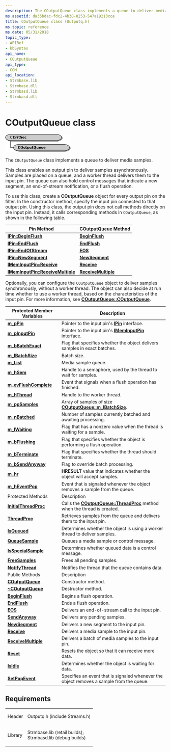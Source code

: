 ```yaml
---
description: The COutputQueue class implements a queue to deliver media samples.
ms.assetid: da35bdac-fdc2-4b38-8253-547a19213cce
title: COutputQueue class (Outputq.h)
ms.topic: reference
ms.date: 05/31/2018
topic_type: 
- APIRef
- kbSyntax
api_name: 
- COutputQueue
api_type: 
- COM
api_location: 
- Strmbase.lib
- Strmbase.dll
- Strmbasd.lib
- Strmbasd.dll
---
```


# COutputQueue class

![coutputqueue](images/oput01.png)

The `COutputQueue` class implements a queue to deliver media samples.

This class enables an output pin to deliver samples asynchronously. Samples are placed on a queue, and a worker thread delivers them to the input pin. The queue can also hold control messages that indicate a new segment, an end-of-stream notification, or a flush operation.

To use this class, create a **COutputQueue** object for every output pin on the filter. In the constructor method, specify the input pin connected to that output pin. Using this class, the output pin does not call methods directly on the input pin. Instead, it calls corresponding methods in `COutputQueue`, as shown in the following table.



| Pin Method                                                            | COutputQueue Method                                     |
|-----------------------------------------------------------------------|---------------------------------------------------------|
| [**IPin::BeginFlush**](/windows/desktop/api/Strmif/nf-strmif-ipin-beginflush)                           | [**BeginFlush**](coutputqueue-beginflush.md)           |
| [**IPin::EndFlush**](/windows/desktop/api/Strmif/nf-strmif-ipin-endflush)                               | [**EndFlush**](coutputqueue-endflush.md)               |
| [**IPin::EndOfStream**](/windows/desktop/api/Strmif/nf-strmif-ipin-endofstream)                         | [**EOS**](coutputqueue-eos.md)                         |
| [**IPin::NewSegment**](/windows/desktop/api/Strmif/nf-strmif-ipin-newsegment)                           | [**NewSegment**](coutputqueue-newsegment.md)           |
| [**IMemInputPin::Receive**](/windows/desktop/api/Strmif/nf-strmif-imeminputpin-receive)                 | [**Receive**](coutputqueue-receive.md)                 |
| [**IMemInputPin::ReceiveMultiple**](/windows/desktop/api/Strmif/nf-strmif-imeminputpin-receivemultiple) | [**ReceiveMultiple**](coutputqueue-receivemultiple.md) |



 

Optionally, you can configure the `COutputQueue` object to deliver samples synchronously, without a worker thread. The object can also decide at run time whether to use a worker thread, based on the characteristics of the input pin. For more information, see [**COutputQueue::COutputQueue**](coutputqueue-coutputqueue.md).



| Protected Member Variables                                   | Description                                                                                              |
|--------------------------------------------------------------|----------------------------------------------------------------------------------------------------------|
| [**m\_pPin**](coutputqueue-m-ppin.md)                       | Pointer to the input pin's [**IPin**](/windows/desktop/api/Strmif/nn-strmif-ipin) interface.                                               |
| [**m\_pInputPin**](coutputqueue-m-pinputpin.md)             | Pointer to the input pin's [**IMemInputPin**](/windows/desktop/api/Strmif/nn-strmif-imeminputpin) interface.                               |
| [**m\_bBatchExact**](coutputqueue-m-bbatchexact.md)         | Flag that specifies whether the object delivers samples in exact batches.                                |
| [**m\_lBatchSize**](coutputqueue-m-lbatchsize.md)           | Batch size.                                                                                              |
| [**m\_List**](coutputqueue-m-list.md)                       | Media sample queue.                                                                                      |
| [**m\_hSem**](coutputqueue-m-hsem.md)                       | Handle to a semaphore, used by the thread to wait for samples.                                           |
| [**m\_evFlushComplete**](coutputqueue-m-evflushcomplete.md) | Event that signals when a flush operation has finished.                                                  |
| [**m\_hThread**](coutputqueue-m-hthread.md)                 | Handle to the worker thread.                                                                             |
| [**m\_ppSamples**](coutputqueue-m-ppsamples.md)             | Array of samples of size [**COutputQueue::m\_lBatchSize**](coutputqueue-m-lbatchsize.md).               |
| [**m\_nBatched**](coutputqueue-m-nbatched.md)               | Number of samples currently batched and awaiting processing.                                             |
| [**m\_lWaiting**](coutputqueue-m-lwaiting.md)               | Flag that has a nonzero value when the thread is waiting for a sample.                                   |
| [**m\_bFlushing**](coutputqueue-m-bflushing.md)             | Flag that specifies whether the object is performing a flush operation.                                  |
| [**m\_bTerminate**](coutputqueue-m-bterminate.md)           | Flag that specifies whether the thread should terminate.                                                 |
| [**m\_bSendAnyway**](coutputqueue-m-bsendanyway.md)         | Flag to override batch processing.                                                                       |
| [**m\_hr**](coutputqueue-m-hr.md)                           | **HRESULT** value that indicates whether the object will accept samples.                                 |
| [**m\_hEventPop**](coutputqueue-m-heventpop.md)             | Event that is signaled whenever the object removes a sample from the queue.                              |
| Protected Methods                                            | Description                                                                                              |
| [**InitialThreadProc**](coutputqueue-initialthreadproc.md)  | Calls the [**COutputQueue::ThreadProc**](coutputqueue-threadproc.md) method when the thread is created. |
| [**ThreadProc**](coutputqueue-threadproc.md)                | Retrieves samples from the queue and delivers them to the input pin.                                     |
| [**IsQueued**](coutputqueue-isqueued.md)                    | Determines whether the object is using a worker thread to deliver samples.                               |
| [**QueueSample**](coutputqueue-queuesample.md)              | Queues a media sample or control message.                                                                |
| [**IsSpecialSample**](coutputqueue-isspecialsample.md)      | Determines whether queued data is a control message.                                                     |
| [**FreeSamples**](coutputqueue-freesamples.md)              | Frees all pending samples.                                                                               |
| [**NotifyThread**](coutputqueue-notifythread.md)            | Notifies the thread that the queue contains data.                                                        |
| Public Methods                                               | Description                                                                                              |
| [**COutputQueue**](coutputqueue-coutputqueue.md)            | Constructor method.                                                                                      |
| [**~COutputQueue**](coutputqueue--coutputqueue.md)          | Destructor method.                                                                                       |
| [**BeginFlush**](coutputqueue-beginflush.md)                | Begins a flush operation.                                                                                |
| [**EndFlush**](coutputqueue-endflush.md)                    | Ends a flush operation.                                                                                  |
| [**EOS**](coutputqueue-eos.md)                              | Delivers an end-of-stream call to the input pin.                                                         |
| [**SendAnyway**](coutputqueue-sendanyway.md)                | Delivers any pending samples.                                                                            |
| [**NewSegment**](coutputqueue-newsegment.md)                | Delivers a new segment to the input pin.                                                                 |
| [**Receive**](coutputqueue-receive.md)                      | Delivers a media sample to the input pin.                                                                |
| [**ReceiveMultiple**](coutputqueue-receivemultiple.md)      | Delivers a batch of media samples to the input pin.                                                      |
| [**Reset**](coutputqueue-reset.md)                          | Resets the object so that it can receive more data.                                                      |
| [**IsIdle**](coutputqueue-isidle.md)                        | Determines whether the object is waiting for data.                                                       |
| [**SetPopEvent**](coutputqueue-setpopevent.md)              | Specifies an event that is signaled whenever the object removes a sample from the queue.                 |



 

## Requirements



|                    |                                                                                                                                                                                            |
|--------------------|--------------------------------------------------------------------------------------------------------------------------------------------------------------------------------------------|
| Header<br/>  | <dl> <dt>Outputq.h (include Streams.h)</dt> </dl>                                                                                   |
| Library<br/> | <dl> <dt>Strmbase.lib (retail builds); </dt> <dt>Strmbasd.lib (debug builds)</dt> </dl> |



 

 





